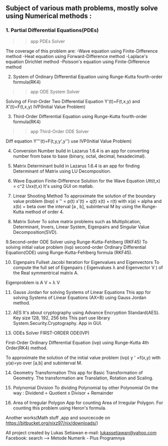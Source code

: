 ## Subject of various math problems, mostly solve using Numerical methods :

### 1. Partial Differential Equations(PDEs)
>>app PDEs Solver

The coverage of this problem are:
-Wave equation using Finite-Difference method
-Heat equation using Forward-Difference method
-Laplace's equation Dirichlet method
-Poisson's equation using Finite-Difference method

2. System of Ordinary Differential Equation using Runge-Kutta fourth-order formula(RK4)
>>app ODE System Solver

Solving of First-Order Two Differential Equation
Y'(t)=F(t,x,y) and
X'(t)=F(t,x,y) 
IVP(Initial Value Problem)

3. Third-Order Differential Equation 
using Runge-Kutta fourth-order formula(RK4)
>>app Third-Order ODE Solver

Diff equation Y'''(t)=F(t,y,y',y'')
use IVP(Initial Value Problem)

4. Conversion Number build in Lazarus 1.6.4 is an app for converting number from base to base (binary, octal, decimal, hexadecimal).   

5. Matrix Determinant build in Lazarus 1.6.4 is an app for finding Determinant of Matrix using LU Decomposition.

6. Wave Equation
Finite-Difference Solution for the Wave Equation Utt(t,x) = c^2 Uxx(t,x)
It's using GUI on matlab.

7. Linear Shooting Method
To approximate the solution of the boundary value problem (bvp) x '' = p(t) x'(t) + q(t) x(t) + r(t) 
with x(a) = alpha and x(b) = beta over the interval [a , b], subinterval M by using the Runge-Kutta 
method of order 4.

8. Matrix Solver
To solve matrix problems such as Multiplication, Determinant, Invers, Linear System, Eigenpairs
and Singular Value Decomposition(SVD).

9.Second-order ODE Solver using Runge-Kutta-Fehlberg (RKF45)
To solving initial value problem (ivp) second-order Ordinary Differential Equation(ODE) 
using Runge-Kutta-Fehlberg formula (RKF45).

10. Eigenpairs Fullset
Jacobi Iteration for Eigenvalues and Eigenvectors
To compute the full set of Eigenpairs ( Eigenvalues λ
and Eigenvector V ) of the Real symmentrical matrix A. 

Eigenproblem is   A V = λ V 

11. Gauss Jordan for solving Systems of Linear Equations
This app for solving Systems of Linear Equations 
(AX=B) using Gauss Jordan method.

12. AES 
It's about cryptography using Advance Encryption Standard(AES).
Key size 128, 192, 256 bits This part use library System.Security.Cryptography.
App in GUI.

13. ODEs Solver
FIRST-ORDER ODE(IVP)

First-Order Ordinary Differential Equation (ivp) using 
Runge-Kutta 4th Order(RK4) method.

To approximate the solution of the initial value problem
(ivp) y ' =f(x,y) with y(a)=yo over [a,b] and 
subinterval M.

14. Geometry Transformation
This app for Basic Transformation of Geometry.
The transformation are Translation, Rotation and Scaling.

15. Polynomial Division
To dividing Polynomial by other Polynomial
On the way :
Dividend = Quotient x Divisor + Remainder

16. Area of Irregular Polygon
App for counting Area of Irregular Polygon.
For counting this problem using Heron's formula.



Another works(Math stuff ,app and sourcecode on   https://bitbucket.org/nixz97/nix/downloads/)

All project created by Lukas Setiawan
e-mail: lukassetiawan@yahoo.com
Facebook: search --> Metode Numerik - Plus Programnya 